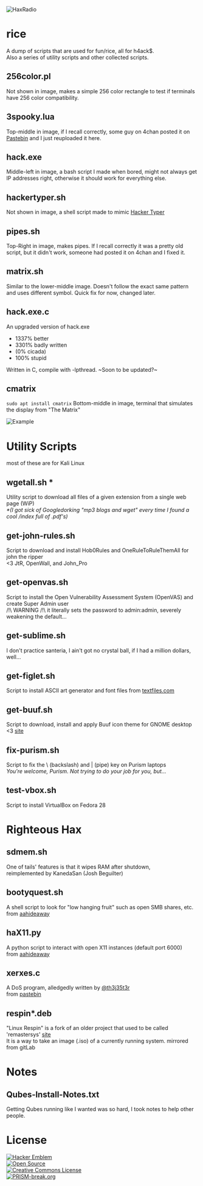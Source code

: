 ![HaxRadio](https://pbs.twimg.com/profile_images/1765985637/haxradio_400x400.png)

rice
=====
A dump of scripts that are used for fun/rice, all for h4ack$.\
Also a series of utility scripts and other collected scripts.

## 256color.pl
Not shown in image, makes a simple 256 color rectangle to test if terminals have 256 color compatibility.

## 3spooky.lua
Top-middle in image, if I recall correctly, some guy on 4chan posted it on [Pastebin](http://pastebin.com/brwgHnCq) and I just reuploaded it here.

## hack.exe
Middle-left in image, a bash script I made when bored, might not always get IP addresses right, otherwise it should work for everything else.

## hackertyper.sh
Not shown in image, a shell script made to mimic [Hacker Typer](http://hackertyper.com)

## pipes.sh
Top-Right in image, makes pipes. If I recall correctly it was a pretty old script, but it didn't work, someone had posted it on 4chan and I fixed it.

## matrix.sh
Similar to the lower-middle image. Doesn't follow the exact same pattern and uses different symbol. Quick fix for now, changed later.

## hack.exe.c
An upgraded version of hack.exe
- 1337% better
- 3301% badly written
- (0% cicada)
- 100% stupid

Written in C, compile with -lpthread.
~Soon to be updated?~

## cmatrix
```sudo apt install cmatrix```
Bottom-middle in image, terminal that simulates the display from "The Matrix"

![Example](http://i.imgur.com/pQT0l.gif)

Utility Scripts
================
most of these are for Kali Linux

## wgetall.sh *
Utility script to download all files of a given extension from a single web page (WiP)  
_*(I got sick of Googledorking "mp3 blogs and wget" every time I found a cool /index full of .pdf's)_

## get-john-rules.sh
Script to download and install Hob0Rules and OneRuleToRuleThemAll for john the ripper  
<3 JtR, OpenWall, and John_Pro

## get-openvas.sh
Script to install the Open Vulnerability Assessment System (OpenVAS) and create Super Admin user  
/!\ WARNING /!\ it literally sets the password to admin:admin, severely weakening the default...

## get-sublime.sh
I don't practice santeria, I ain't got no crystal ball, if I had a million dollars, well...

## get-figlet.sh
Script to install ASCII art generator and font files from [textfiles.com](http://textfiles.com)
	
## get-buuf.sh
Script to download, install and apply Buuf icon theme for GNOME desktop <3 [site](buuficontheme.free.fr)  

## fix-purism.sh
Script to fix the \ (backslash) and | (pipe) key on Purism laptops  
_You're welcome, Purism. Not trying to do your job for you, but..._

## test-vbox.sh
Script to install VirtualBox on Fedora 28

Righteous Hax
==============

## sdmem.sh
One of tails' features is that it wipes RAM after shutdown,  
reimplemented by KanedaSan (Josh Beguilter)

## bootyquest.sh
A shell script to look for "low hanging fruit" such as open SMB shares, etc.  
from [aahideaway](https://aahideaway.blogspot.com/2017/07/introducing-booty-quest.html)

## haX11.py
A python script to interact with open X11 instances (default port 6000)  
from [aahideaway](https://aahideaway.blogspot.com/2017/09/hax11-released-bsides-stl.html)

## xerxes.c
A DoS program, alledgedly written by [@th3j35t3r](https://twitter.com/th3j35t3r)  
from [pastebin](https://pastebin.com/EZ6PCF0Z)

## respin*.deb
"Linux Respin" is a fork of an older project that used to be called 'remastersys' [site](http://www.linuxrespin.org)  
It is a way to take an image (.iso) of a currently running system. mirrored from gitLab

Notes
======

## Qubes-Install-Notes.txt
Getting Qubes running like I wanted was so hard, I took notes to help other people.

License
========
[![Hacker Emblem](http://catb.org/hacker-emblem/hacker.png)](http://www.catb.org/hacker-emblem/)\
[![Open Source](http://www.ipol.im/static/badges/open-source.png)](http://www.gnu.org/licenses/gpl.html)\
[![Creative Commons License](http://i.creativecommons.org/l/by/4.0/80x15.png)](http://creativecommons.org/licenses/by/4.0/)\
[![PRISM-break.org](https://f.cloud.github.com/assets/490579/1184157/1a8794f0-2240-11e3-9809-3db8577d9594.png)](http://prism-break.org)
